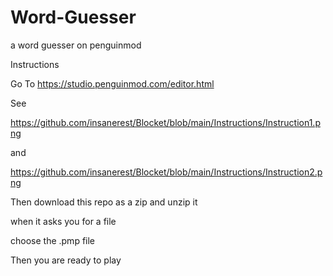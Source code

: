 # Word-Guesser
a word guesser on penguinmod

Instructions

Go To https://studio.penguinmod.com/editor.html

See

https://github.com/insanerest/Blocket/blob/main/Instructions/Instruction1.png

and

https://github.com/insanerest/Blocket/blob/main/Instructions/Instruction2.png

Then download this repo as a zip and unzip it

when it asks you for a file

choose the .pmp file

Then you are ready to play


